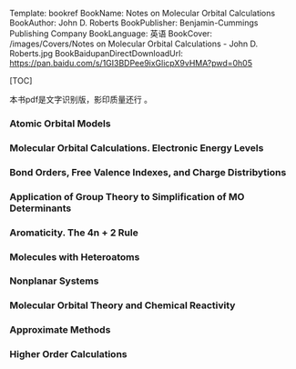 Template: bookref
BookName: Notes on Molecular Orbital Calculations
BookAuthor: John D. Roberts
BookPublisher: Benjamin-Cummings Publishing Company
BookLanguage: 英语
BookCover: /images/Covers/Notes on Molecular Orbital Calculations - John D. Roberts.jpg
BookBaidupanDirectDownloadUrl: https://pan.baidu.com/s/1GI3BDPee9ixGlicpX9vHMA?pwd=0h05 

[TOC]

本书pdf是文字识别版，影印质量还行 。

### Atomic Orbital Models

### Molecular Orbital Calculations. Electronic Energy Levels

### Bond Orders, Free Valence Indexes, and Charge Distribytions

### Application of Group Theory to Simplification of MO Determinants

### Aromaticity. The 4n + 2 Rule

### Molecules with Heteroatoms

### Nonplanar Systems

### Molecular Orbital Theory and Chemical Reactivity

### Approximate Methods

### Higher Order Calculations